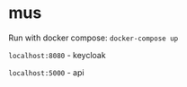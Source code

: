 # mus
Run with docker compose: ```docker-compose up```

```localhost:8080``` - keycloak

```localhost:5000``` - api
